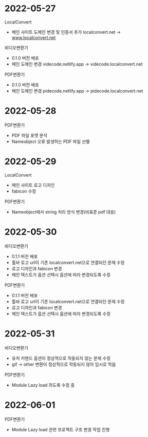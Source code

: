 # 2022-05-27

LocalConvert
- 메인 사이트 도메인 변경 및 인증서 추가
  localconvert.net -> www.localconvert.net
 
비디오변환기
- 0.1.0 버전 배포
- 메인 도메인 변경
  videcode.netlify.app -> videcode.localconvert.net

PDF변환기
- 0.1.0 버전 배포
- 메인 도메인 변경
  pidecode.netlify.app -> pidecode.localconvert.net
  
# 2022-05-28

PDF변환기
- PDF 파일 포맷 분석
- Nameobject 오류 발생하는 PDF 파일 선별

# 2022-05-29

LocalConvert
- 메인 사이트 로고 디자인
- fabicon 수정

PDF변환기
- Nameobject에서 string 처리 방식 변경(비표준 pdf 대응)

# 2022-05-30

비디오변환기
- 0.1.1 버전 배포
- 툴바 로고 url이 기존 localconvert.net으로 연결되던 문제 수정
- 로고 디자인과 fabicon 변경
- 메인 텍스트가 옵션 선택시 옵션에 따라 변경되도록 수정

PDF변환기
- 0.1.1 버전 배포
- 툴바 로고 url이 기존 localconvert.net으로 연결되던 문제 수정
- 로고 디자인과 fabicon 변경
- 메인 텍스트가 옵션 선택시 옵션에 따라 변경되도록 수정

# 2022-05-31

비디오변환기
- 유저 커맨드 옵션이 정상적으로 작동되지 않는 문제 수정
- gif -> other 변환이 정상적으로 작동되지 않아 임시로 막음

PDF변환기
- Module Lazy load 하도록 수정 중

# 2022-06-01

PDF변환기
- Module Lazy load 관련 프로젝트 구조 변경 작업 진행